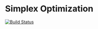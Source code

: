 # Simplex Optimization

[![Build Status](https://travis-ci.org/Tomek52/SimplexOptimization.svg?branch=master)](https://travis-ci.org/Tomek52/SimplexOptimization)